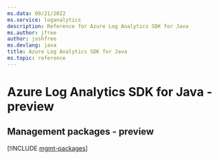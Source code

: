```yaml
---
ms.data: 09/21/2022
ms.service: loganalytics
description: Reference for Azure Log Analytics SDK for Java
ms.author: jfree
author: joshfree
ms.devlang: java
title: Azure Log Analytics SDK for Java
ms.topic: reference
---
```

# Azure Log Analytics SDK for Java - preview

## Management packages - preview
[!INCLUDE [mgmt-packages](log-analytics-mgmt-index.md)]